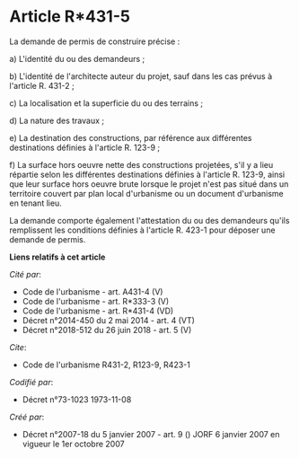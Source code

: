 # Article R*431-5

La demande de permis de construire précise :

a) L'identité du ou des demandeurs ;

b) L'identité de l'architecte auteur du projet, sauf dans les cas prévus à l'article R. 431-2 ;

c) La localisation et la superficie du ou des terrains ;

d) La nature des travaux ;

e) La destination des constructions, par référence aux différentes destinations définies à l'article R. 123-9 ;

f) La surface hors oeuvre nette des constructions projetées, s'il y a lieu répartie selon les différentes destinations
définies à l'article R. 123-9, ainsi que leur surface hors oeuvre brute lorsque le projet n'est pas situé dans un territoire
couvert par plan local d'urbanisme ou un document d'urbanisme en tenant lieu.

La demande comporte également l'attestation du ou des demandeurs qu'ils remplissent les conditions définies à l'article R.
423-1 pour déposer une demande de permis.

**Liens relatifs à cet article**

_Cité par_:

  - Code de l'urbanisme - art. A431-4 (V)
  - Code de l'urbanisme - art. R*333-3 (V)
  - Code de l'urbanisme - art. R*431-4 (VD)
  - Décret n°2014-450 du 2 mai 2014 - art. 4 (VT)
  - Décret n°2018-512 du 26 juin 2018 - art. 5 (V)

_Cite_:

  - Code de l'urbanisme R431-2, R123-9, R423-1

_Codifié par_:

  - Décret n°73-1023 1973-11-08

_Créé par_:

  - Décret n°2007-18 du 5 janvier 2007 - art. 9 () JORF 6 janvier 2007 en vigueur le 1er octobre 2007
